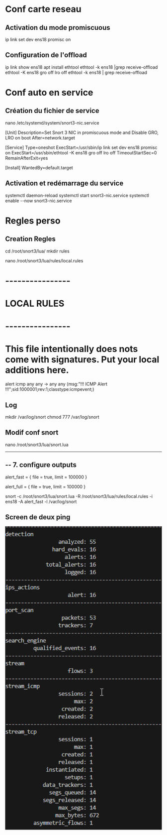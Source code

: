 # Conf carte reseau

## Activation du mode promiscuous

ip link set dev ens18 promisc on

## Configuration de l'offload

ip link show ens18
apt install ethtool 
ethtool -k ens18 |grep receive-offload
ethtool -K ens18 gro off lro off
ethtool -k ens18 | grep receive-offload

# Conf auto en service

## Création du fichier de service

nano /etc/systemd/system/snort3-nic.service

[Unit]
Description=Set Snort 3 NIC in promiscuous mode and Disable GRO, LRO on boot
After=network.target

[Service]
Type=oneshot
ExecStart=/usr/sbin/ip link set dev ens18 promisc on
ExecStart=/usr/sbin/ethtool -K ens18 gro off lro off
TimeoutStartSec=0
RemainAfterExit=yes

[Install]
WantedBy=default.target

## Activation et redémarrage du service

systemctl daemon-reload
systemctl start snort3-nic.service 
systemctl enable --now snort3-nic.service

# Regles perso

## Creation Regles
cd /root/snort3/lua/
mkdir rules

nano /root/snort3/lua/rules/local.rules

# ----------------
# LOCAL RULES
# ----------------
# This file intentionally does nots come with signatures. Put your local additions here.

alert icmp any any -> any any (msg:"!!! ICMP Alert !!!";sid:1000001;rev:1;classtype:icmpevent;)

## Log

mkdir /var/log/snort
chmod 777 /var/log/snort

## Modif conf snort

nano /root/snort3/lua/snort.lua

---------------------------------------------------------------------------
-- 7. configure outputs
---------------------------------------------------------------------------

alert_fast =
{
    file = true,
    limit = 100000
}

alert_full =
{
    file = true,
    limit = 100000
}

snort -c /root/snort3/lua/snort.lua -R /root/snort3/lua/rules/local.rules -i ens18 -A alert_fast -l /var/log/snort


## Screen de deux ping 

<p align="center">
    <img src="./screenping.png" alt="snort" style="width: 800px;" />
</p>

